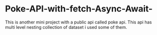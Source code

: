 # Poke-API-with-fetch-Async-Await-
This is another mini project with a public api called poke api. This api has multi level nesting collection of dataset i used some of them.
